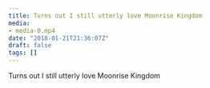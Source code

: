 ```yaml
---
title: Turns out I still utterly love Moonrise Kingdom
media:
- media-0.mp4
date: "2018-01-21T21:36:07Z"
draft: false
tags: []
---
```

Turns out I still utterly love Moonrise Kingdom

